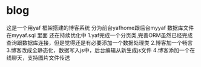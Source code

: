 # blog
这是一个用yaf 框架搭建的博客系统
分为前台yafhome跟后台myyaf
数据库文件在myyaf.sql 里面
还在持续优化中
1.yaf完成一个分页类,完善ORM虽然已经完成查询跟数据库连接，但是觉得还是有必要添加一个数据处理类
2.博客加一个畅言
3.博客改成全静态化，数据写入js中，后台编辑从新生成js文件
4.博客添加一个在线聊天，支持图片文件传送
